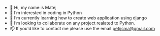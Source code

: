 - 👋 Hi, my name is Matej
- 👀 I’m interested in coding in Python
- 🌱 I’m currently learning how to create web application using django
- 💞️ I’m looking to collaborate on any project realated to Python.
- 📫 If you'd like to contact me please use the email petijsma@gmail.com

<!---
petijsma/petijsma is a ✨ special ✨ repository because its `README.md` (this file) appears on your GitHub profile.
You can click the Preview link to take a look at your changes.
--->
